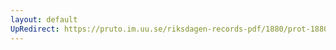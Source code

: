 ```yaml
---
layout: default
UpRedirect: https://pruto.im.uu.se/riksdagen-records-pdf/1880/prot-1880--fk--016/prot-1880--fk--016_017.pdf
---
```

